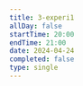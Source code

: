 ```yaml
---
title: 3-experi1
allDay: false
startTime: 20:00
endTime: 21:00
date: 2024-04-24
completed: false
type: single
---
```

